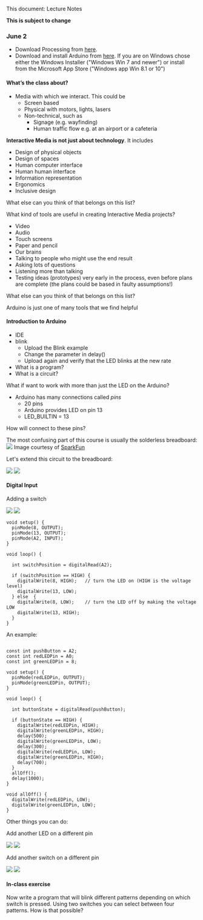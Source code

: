 
This document: Lecture Notes

**This is subject to change**

### June 2

- Download Processing from [here](https://processing.org/download). 
- Download and install Arduino from
  [here](https://www.arduino.cc/en/Main/Software).
  If you are on Windows chose either the
  Windows Installer ("Windows Win 7 and newer")
  or install from
  the Microsoft App Store ("Windows app Win 8.1 or 10")

#### What’s the class about?

- Media with which we interact. This could be
	- Screen based
	- Physical with motors, lights, lasers
	- Non-technical, such as 
		- Signage (e.g. wayfinding)
		- Human traffic flow e.g. at an airport or a cafeteria

**Interactive Media is not just about technology**. It includes
- Design of physical objects
- Design of spaces
- Human computer interface
- Human human interface
- Information representation
- Ergonomics
- Inclusive design

What else can you think of that belongs on this list?

What kind of tools are useful in creating Interactive Media projects?
- Video
- Audio
- Touch screens
- Paper and pencil
- Our brains
- Talking to people who might use the end result
- Asking lots of questions
- Listening more than talking
- Testing ideas (prototypes) very early in the process, even before plans are
	complete (the plans could be based in faulty assumptions!)

What else can you think of that belongs on this list?

Arduino is just one of many tools that we find helpful

#### Introduction to Arduino

- IDE
- blink
	- Upload the Blink example
	- Change the parameter in delay()
	- Upload again and verify that the LED blinks at the new rate
- What is a program?
- What is a circuit?

What if want to work with more than just the LED on the Arduino?
- Arduino has many connections called *pins*
	- 20 pins
	- Arduino provides LED on pin 13
	- LED_BUILTIN = 13 

How will connect to these pins?

The most confusing part of this course is usually the solderless breadboard:
![](media/breadboard.jpg)
Image courtesy of
[SparkFun](https://learn.sparkfun.com/tutorials/how-to-use-a-breadboard/all)

Let's extend this circuit to the breadboard:

![](media/ArduinoControllingLED_schem.png)
![](media/ArduinoControllingLED_bb.png)

#### Digital Input

Adding a switch

![](media/ArduinoLEDMomentarySwitch_schem.png)
![](media/ArduinoLEDMomentarySwitch_bb.png)

````
void setup() {
  pinMode(8, OUTPUT);
  pinMode(13, OUTPUT);
  pinMode(A2, INPUT);
}

void loop() {

  int switchPosition = digitalRead(A2);

  if (switchPosition == HIGH) {
    digitalWrite(8, HIGH);   // turn the LED on (HIGH is the voltage level)
    digitalWrite(13, LOW);
  } else  {
    digitalWrite(8, LOW);    // turn the LED off by making the voltage LOW
    digitalWrite(13, HIGH);
  }
}
````

An example:

````

const int pushButton = A2;
const int redLEDPin = A0;
const int greenLEDPin = 8;

void setup() {
  pinMode(redLEDPin, OUTPUT);
  pinMode(greenLEDPin, OUTPUT);
}

void loop() {

  int buttonState = digitalRead(pushButton);

  if (buttonState == HIGH) {
    digitalWrite(redLEDPin, HIGH);
    digitalWrite(greenLEDPin, HIGH);
    delay(500);
    digitalWrite(greenLEDPin, LOW);
    delay(300);
    digitalWrite(redLEDPin, LOW);
    digitalWrite(greenLEDPin, HIGH);
    delay(700);
  }
  allOff();
  delay(1000);
}

void allOff() {
  digitalWrite(redLEDPin, LOW);
  digitalWrite(greenLEDPin, LOW);
}
````

Other things you can do:

Add another LED on a different pin

![](media/ArduinoTwoLEDs_schem.png)
![](media/ArduinoTwoLEDs_bb.png)

Add another switch on a different pin

![](media/ArduinoTwoSwitches_schem.png)
![](media/ArduinoTwoSwitches_bb.png)

#### In-class exercise

Now write a program that will blink different patterns depending on which
switch is pressed. 
Using two switches you can select between four patterns.
How is that possible?

